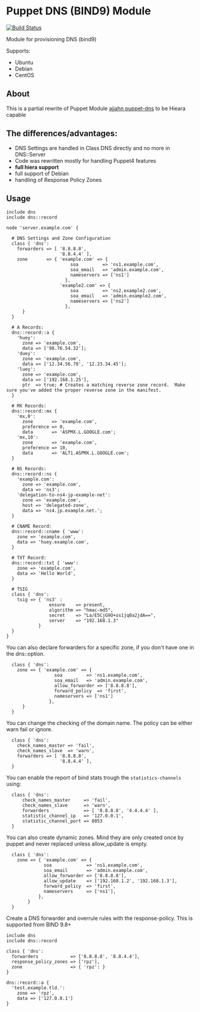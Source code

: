 # Puppet DNS (BIND9) Module

[![Build Status](https://travis-ci.org/SourceDoctor/puppet-dns.png?branch=master)](https://travis-ci.org/SourceDoctor/puppet-dns)

Module for provisioning DNS (bind9)

Supports:

* Ubuntu
* Debian
* CentOS

## About
This is a partial rewrite of Puppet Module [ajjahn puppet-dns](https://github.com/ajjahn/puppet-dns) to be Hieara capable


The differences/advantages:
-----------------
* DNS Settings are handled in Class DNS directly and no more in DNS::Server
* Code was rewritten mostly for handling Puppet4 features
* **full hiera support**
* full support of Debian
* handling of Response Policy Zones


## Usage

```puppet
include dns
include dns::record

node 'server.example.com' {

  # DNS Settings and Zone Configuration
  class { 'dns':
    forwarders => [ '8.8.8.8',
                    '8.8.4.4' ],
    zone       => { 'example.com' => {
                        soa         => 'ns1.example.com',
                        soa_email   => 'admin.example.com',
                        nameservers => ['ns1']
                      },
                    'example2.com' => {
                        soa         => 'ns2.example2.com',
                        soa_email   => 'admin.example2.com',
                        nameservers => ['ns2']
                      },
      }
  }

  # A Records:
  dns::record::a {
    'huey':
      zone => 'example.com',
      data => ['98.76.54.32'];
    'duey':
      zone => 'example.com',
      data => ['12.34.56.78', '12.23.34.45'];
    'luey':
      zone => 'example.com',
      data => ['192.168.1.25'],
      ptr  => true; # Creates a matching reverse zone record.  Make sure you've added the proper reverse zone in the manifest.
  }

  # MX Records:
  dns::record::mx {
    'mx,0':
      zone       => 'example.com',
      preference => 0,
      data       => 'ASPMX.L.GOOGLE.com';
    'mx,10':
      zone       => 'example.com',
      preference => 10,
      data       => 'ALT1.ASPMX.L.GOOGLE.com';
  }

  # NS Records:
  dns::record::ns {
    'example.com':
      zone => 'example.com',
      data => 'ns3';
    'delegation-to-ns4-jp-example-net':
      zone => 'example.com',
      host => 'delegated-zone',
      data => 'ns4.jp.example.net.';
  }

  # CNAME Record:
  dns::record::cname { 'www':
    zone => 'example.com',
    data => 'huey.example.com',
  }

  # TXT Record:
  dns::record::txt { 'www':
    zone => 'example.com',
    data => 'Hello World',
  }

  # TSIG
  class { 'dns':
    tsig => { 'ns3' :
                ensure    => present,
                algorithm => "hmac-md5",
                secret    => "La/E5CjG9O+os1jq0a2jdA==",
                server    => "192.168.1.3"
            }
  }
}
```

You can also declare forwarders for a specific zone, if you don't have one in the dns::option.

```puppet
  class { 'dns':
    zone => { 'example.com' => {
                  soa         => 'ns1.example.com',
                  soa_email   => 'admin.example.com',
                  allow_forwarder => ['8.8.8.8'],
                  forward_policy  => 'first',
                  nameservers => ['ns1']
                },
      }
  }
```

You can change the checking of the domain name. The policy can be either warn fail or ignore.

```puppet
  class { 'dns':
    check_names_master => 'fail',
    check_names_slave  => 'warn',
    forwarders => [ '8.8.8.8',
                    '8.8.4.4' ],
  }
```

You can enable the report of bind stats trough the `statistics-channels` using:

```puppet
  class { 'dns':
      check_names_master     => 'fail',
      check_names_slave      => 'warn',
      forwarders             => [ '8.8.8.8', '4.4.4.4' ],
      statistic_channel_ip   => '127.0.0.1',
      statistic_channel_port => 8053
  }
```

You can also create dynamic zones. Mind they are only created once by puppet and never replaced unless allow_update is empty.

```puppet
  class { 'dns':
    zone => { 'example.com' => {
              soa             => 'ns1.example.com',
              soa_email       => 'admin.example.com',
              allow_forwarder => ['8.8.8.8'],
              allow_update    => ['192.168.1.2', '192.168.1.3'],
              forward_policy  => 'first',
              nameservers     => ['ns1'],
            },
        }
  }
```

Create a DNS forwarder and overrule rules with the response-policy. This is supported from BIND 9.8+

```puppet
include dns
include dns::record

class { 'dns':
  forwarders            => ['8.8.8.8', '8.8.4.4'],
  response_policy_zones => ['rpz'],
  zone                  => { 'rpz': }
}

dns::record::a {
  'test.example.tld.':
    zone => 'rpz',
    data => ['127.0.0.1']
}
```
